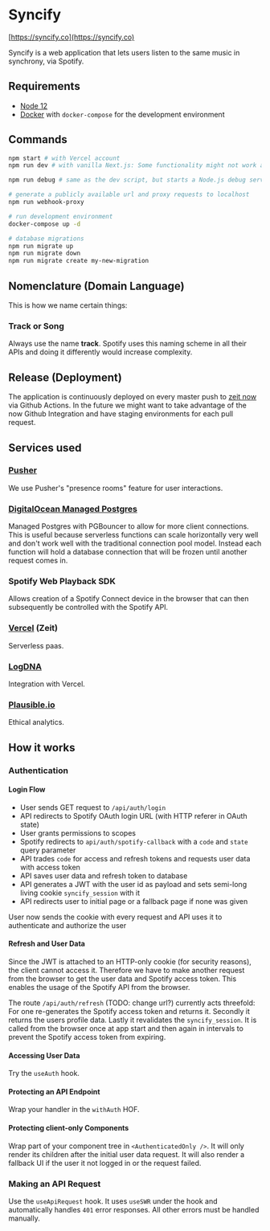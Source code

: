 # Syncify

[https://syncify.co](https://syncify.co)

Syncify is a web application that lets users listen to the same music in synchrony, via Spotify.

## Requirements

- [Node 12](https://nodejs.org/en/)
- [Docker](https://www.docker.com/) with `docker-compose` for the development environment

## Commands

```sh
npm start # with Vercel account
npm run dev # with vanilla Next.js: Some functionality might not work as expected, e.g. the redirect from /

npm run debug # same as the dev script, but starts a Node.js debug server

# generate a publicly available url and proxy requests to localhost
npm run webhook-proxy

# run development environment
docker-compose up -d

# database migrations
npm run migrate up
npm run migrate down
npm run migrate create my-new-migration
```

## Nomenclature (Domain Language)

This is how we name certain things:

### Track or Song

Always use the name **track**. Spotify uses this naming scheme in all their APIs and doing it differently would increase complexity.

## Release (Deployment)

The application is continuously deployed on every master push to [zeit now](https://zeit.co) via Github Actions.
In the future we might want to take advantage of the now Github Integration and have staging environments for each pull request.

## Services used

### [Pusher](https://pusher.com/)

We use Pusher's "presence rooms" feature for user interactions.

### [DigitalOcean Managed Postgres](https://www.digitalocean.com/products/managed-databases/)

Managed Postgres with PGBouncer to allow for more client connections. This is useful because serverless functions can scale horizontally very well and don't work well with the traditional connection pool model. Instead each function will hold a database connection that will be frozen until another request comes in.

### Spotify Web Playback SDK

Allows creation of a Spotify Connect device in the browser that can then subsequently be controlled with the Spotify API.

### [Vercel](https://vercel.com/) (Zeit)

Serverless paas.

### [LogDNA](https://logdna.com/)

Integration with Vercel.

### [Plausible.io](https://plausible.io/)

Ethical analytics.

## How it works

### Authentication

#### Login Flow

- User sends GET request to `/api/auth/login`
- API redirects to Spotify OAuth login URL (with HTTP referer in OAuth state)
- User grants permissions to scopes
- Spotify redirects to `api/auth/spotify-callback` with a `code` and `state` query parameter
- API trades `code` for access and refresh tokens and requests user data with access token
- API saves user data and refresh token to database
- API generates a JWT with the user id as payload and sets semi-long living cookie `syncify_session` with it
- API redirects user to initial page or a fallback page if none was given

User now sends the cookie with every request and API uses it to authenticate and authorize the user

#### Refresh and User Data

Since the JWT is attached to an HTTP-only cookie (for security reasons), the client cannot access it. Therefore we have to make another request from the browser to get the user data and Spotify access token. This enables the usage of the Spotify API from the browser.

The route `/api/auth/refresh` (TODO: change url?) currently acts threefold:
For one re-generates the Spotify access token and returns it. Secondly it returns the users profile data. Lastly it revalidates the `syncify_session`. It is called from the browser once at app start and then again in intervals to prevent the Spotify access token from expiring.

#### Accessing User Data

Try the `useAuth` hook.

#### Protecting an API Endpoint

Wrap your handler in the `withAuth` HOF.

#### Protecting client-only Components

Wrap part of your component tree in `<AuthenticatedOnly />`. It will only render its children after the initial user data request. It will also render a fallback UI if the user it not logged in or the request failed.

### Making an API Request

Use the `useApiRequest` hook. It uses `useSWR` under the hook and automatically handles `401` error responses. All other errors must be handled manually.
